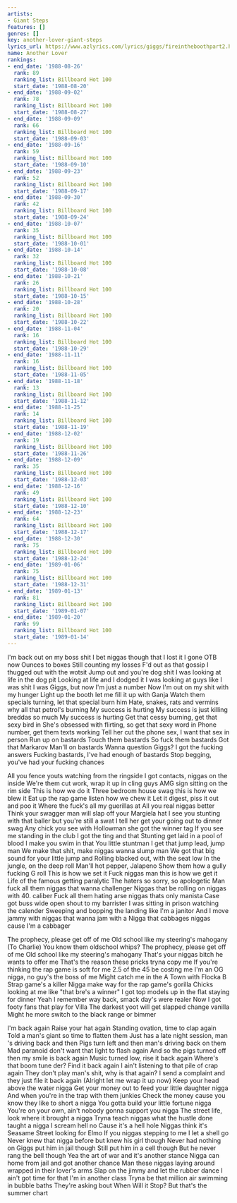 ```yaml
---
artists:
- Giant Steps
features: []
genres: []
key: another-lover-giant-steps
lyrics_url: https://www.azlyrics.com/lyrics/giggs/fireintheboothpart2.html
name: Another Lover
rankings:
- end_date: '1988-08-26'
  rank: 89
  ranking_list: Billboard Hot 100
  start_date: '1988-08-20'
- end_date: '1988-09-02'
  rank: 78
  ranking_list: Billboard Hot 100
  start_date: '1988-08-27'
- end_date: '1988-09-09'
  rank: 66
  ranking_list: Billboard Hot 100
  start_date: '1988-09-03'
- end_date: '1988-09-16'
  rank: 59
  ranking_list: Billboard Hot 100
  start_date: '1988-09-10'
- end_date: '1988-09-23'
  rank: 52
  ranking_list: Billboard Hot 100
  start_date: '1988-09-17'
- end_date: '1988-09-30'
  rank: 42
  ranking_list: Billboard Hot 100
  start_date: '1988-09-24'
- end_date: '1988-10-07'
  rank: 35
  ranking_list: Billboard Hot 100
  start_date: '1988-10-01'
- end_date: '1988-10-14'
  rank: 32
  ranking_list: Billboard Hot 100
  start_date: '1988-10-08'
- end_date: '1988-10-21'
  rank: 26
  ranking_list: Billboard Hot 100
  start_date: '1988-10-15'
- end_date: '1988-10-28'
  rank: 20
  ranking_list: Billboard Hot 100
  start_date: '1988-10-22'
- end_date: '1988-11-04'
  rank: 16
  ranking_list: Billboard Hot 100
  start_date: '1988-10-29'
- end_date: '1988-11-11'
  rank: 16
  ranking_list: Billboard Hot 100
  start_date: '1988-11-05'
- end_date: '1988-11-18'
  rank: 13
  ranking_list: Billboard Hot 100
  start_date: '1988-11-12'
- end_date: '1988-11-25'
  rank: 14
  ranking_list: Billboard Hot 100
  start_date: '1988-11-19'
- end_date: '1988-12-02'
  rank: 19
  ranking_list: Billboard Hot 100
  start_date: '1988-11-26'
- end_date: '1988-12-09'
  rank: 35
  ranking_list: Billboard Hot 100
  start_date: '1988-12-03'
- end_date: '1988-12-16'
  rank: 49
  ranking_list: Billboard Hot 100
  start_date: '1988-12-10'
- end_date: '1988-12-23'
  rank: 64
  ranking_list: Billboard Hot 100
  start_date: '1988-12-17'
- end_date: '1988-12-30'
  rank: 75
  ranking_list: Billboard Hot 100
  start_date: '1988-12-24'
- end_date: '1989-01-06'
  rank: 75
  ranking_list: Billboard Hot 100
  start_date: '1988-12-31'
- end_date: '1989-01-13'
  rank: 81
  ranking_list: Billboard Hot 100
  start_date: '1989-01-07'
- end_date: '1989-01-20'
  rank: 99
  ranking_list: Billboard Hot 100
  start_date: '1989-01-14'
---
```


I'm back out on my boss shit
I bet niggas though that I lost it
I gone OTB now
Ounces to boxes
Still counting my losses
F'd out as that gossip
I thugged out with the wotsit
Jump out and you're dog shit
I was looking at life in the dog pit
Looking at life and I dodged it
I was looking at guys like I was shit
I was Giggs, but now I'm just a number
Now I'm out on my shit with my hunger
Light up the booth let me fill it up with Ganja
Watch them specials turning, let that special burn him
Hate, snakes, rats and vermins why all that petrol's burning
My success is hurting
My success is just killing breddas so much
My success is hurting
Get that cessy burning, get that sexy bird in
She's obsessed with flirting, so get that sexy word in
Phone number, get them texts working
Tell her cut the phone sex, I want that sex in person
Run up on bastards
Touch them bastards
So fuck them bastards
Got that Markarov
Man'll  on bastards
Wanna question Giggs?
I got the fucking answers
Fucking bastards, I've had enough of bastards
Stop begging, you've had your fucking chances

All you fence youts watching from the ringside
I got contacts, niggas on the inside
We're them cut work, wrap it up in cling guys
AMG sign sitting on the rim side
This is how we do it
Three bedroom house swag this is how we blew it
Eat up the rap game listen how we chew it
Let it digest, piss it out and poo it
Where the fuck's all my guerillas at
All you real niggas better 
Think your swagger man will slap off your Margiela hat
I see you stunting with that baller but you're still a swat
I tell her get your going out to dinner swag
Any chick you see with Hollowman she got the winner tag
If you see me standing in the club I got the ting and that
Stunting get laid in a pool of blood I make you swim in that
You little stuntman
I get that jump lead, jump man
We make that shit, make niggas wanna slump man
We got that big sound for your little jump and
Rolling blacked out, with the seat low
In the jungle, on the deep roll
Man'll hot pepper, Jalapeno
Show them how a gully fucking G roll
This is how we set it
Fuck niggas man this is how we get it
Life of the famous getting paralytic
The haters so sorry, so apologetic
Man fuck all them niggas that wanna challenger
Niggas that be rolling on niggas with 40. caliber
Fuck all them hating arse niggas thats only manista
Case got buss wide open shout to my barrister
I was sitting in prison watching the calender
Sweeping and bopping the landing like I'm a janitor
And I move jammy with niggas that wanna jam with a
Nigga that cabbages niggas cause I'm a cabbager

The prophecy, please get off of me
Old school like my steering's mahogany
(To Charlie) You know them oldschool whips?
The prophecy, please get off of me
Old school like my steering's mahogany
That's your niggas bitch he wants to offer me
That's the reason these pricks tryna copy me
If you're thinking the rap game is soft for me
2.5 of the 45 be costing me
I'm an OG nigga, no guy's the boss of me
Might catch me in the A Town with Flocka B
Strap game's a killer
Nigga make way for the rap game's gorilla
Chicks looking at me like "that bre's a winner"
I got top models up in the flat staying for dinner
Yeah I remember way back, smack day's were realer
Now I got footy fans that play for Villa
The darkest yoot will get slapped change vanilla
Might he more switch to the black range or bimmer

I'm back again
Raise your hat again
Standing ovation, time to clap again
Told a man's giant so time to flatten them
Just has a late night session, man 's driving back and then
Pigs turn left and then man's driving back on them
Mad paranoid don't want that light to flash again
And so the pigs turned off then my smile is back again
Music turned low, rise it back again
Where's that boom tune der? Find it back again
I ain't listening to that pile of crap again
They don't play man's shit, why is that again?
I send a complaint and they just file it back again
(Alright let me wrap it up now)
Keep your head above the water nigga
Get your money out to feed your little daughter nigga
And when you're in the trap with them junkies
Check the money cause you know they like to short a nigga
You gotta build your little fortune nigga
You're on your own, ain't nobody gonna support you nigga
The street life, look where it brought a nigga
Tryna teach niggas what the hustle done taught a nigga
I scream hell no
Cause it's a hell hole
Niggas think it's Seasame Street looking for Elmo
If you niggas stepping to me I let a shell go
Never knew that nigga before but knew his girl though
Never had nothing on Giggs put him in jail though
Still put him in a cell though
But he never rang the bell though
Yea the art of war and it's another stance
Nigga can home from jail and got another chance
Man these niggas laying around wrapped in their lover's arms
Slap on the jimmy and let the rubber dance
I ain't got time for that I'm in another class
Tryna be that million air swimming in bubble baths
They're asking bout When Will it Stop?
But that's the summer chart



